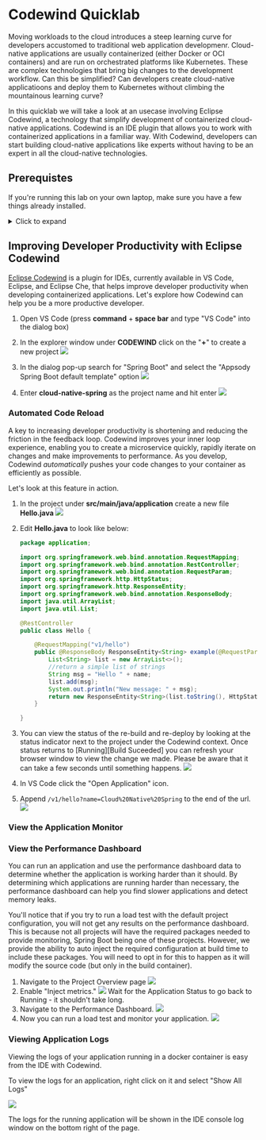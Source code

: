 # Codewind Quicklab

Moving workloads to the cloud introduces a steep learning curve for developers accustomed to traditional web application developmenr. Cloud-native applications are usually containerized (either Docker or OCI containers) and are run on orchestrated platforms like Kubernetes. These are complex technologies that bring big changes to the development workflow. Can this be simplified? Can developers create cloud-native applicatioons and deploy them to Kubernetes without climbing the mountainous learning curve? 

In this quicklab we will take a look at an usecase involving Eclipse Codewind, a technology that simplify development of containerized cloud-native applications. Codewind is an IDE plugin that allows you to work with containerized applications in a familiar way. With Codewind, developers can start building cloud-native applications like experts without having to be an expert in all the cloud-native technologies. 

## Prerequistes

If you're running this lab on your own laptop, make sure you have a few things already installed.

<details>
  <summary>Click to expand</summary>
  
### Configure Local System

This quicklab requires the following tools: 

1. Docker
2. VS Code
3. VS Code Codewind [extension](https://www.eclipse.org/codewind/mdt-vsc-getting-started.html)

We recommend working with the latest available version of each.

</details>

## Improving Developer Productivity with Eclipse Codewind

[Eclipse Codewind](https://www.eclipse.org/codewind/) is a plugin for IDEs, currently available in VS Code, Eclipse, and Eclipse Che, that helps improve developer productivity when developing containerized applications. Let's explore how Codewind can help you be a more productive developer.

1. Open VS Code (press **command** + **space bar** and type "VS Code" into the dialog box)
2. In the explorer window under **CODEWIND** click on the "**+**" to create a new project
![](images/codewind-explorer.png)

3. In the dialog pop-up search for "Spring Boot" and select the "Appsody Spring Boot default template" option
![](images/Create-cw-spring-boot.png)

4. Enter **cloud-native-spring** as the project name and hit enter
![](images/codewind-explorer-new.png)

### Automated Code Reload

A key to increasing developer productivity is shortening and reducing the friction in the feedback loop. Codewind improves your inner loop experience, enabling you to create a microservice quickly, rapidly iterate on changes and make improvements to performance. As you develop, Codewind *automatically* pushes your code changes to your container as efficiently as possible. 

Let's look at this feature in action.

1. 	In the project under **src/main/java/application** create a new file **Hello.java**
![](images/create-hello-dot-java.gif)
2. Edit **Hello.java** to look like below:
	
	```java
	package application;
	
	import org.springframework.web.bind.annotation.RequestMapping;
	import org.springframework.web.bind.annotation.RestController;
	import org.springframework.web.bind.annotation.RequestParam;
	import org.springframework.http.HttpStatus;
	import org.springframework.http.ResponseEntity;
	import org.springframework.web.bind.annotation.ResponseBody;
	import java.util.ArrayList;
	import java.util.List;
	
	@RestController
	public class Hello {
	
	    @RequestMapping("v1/hello")
	    public @ResponseBody ResponseEntity<String> example(@RequestParam("name") String name) {
	        List<String> list = new ArrayList<>();
	        //return a simple list of strings
	        String msg = "Hello " + name;
	        list.add(msg);
	        System.out.println("New message: " + msg);
	        return new ResponseEntity<String>(list.toString(), HttpStatus.OK);
	    }
	
	}
	```
3. You can view the status of the re-build and re-deploy by looking at the status indicator next to the project under the Codewind context. Once status returns to [Running][Build Suceeded] you can refresh your browser window to view the change we made. Please be aware that it can take a few seconds until something happens. 
	![](images/app-status.JPG)	
4. In VS Code click the "Open Application" icon.	
5. Append `/v1/hello?name=Cloud%20Native%20Spring` to the end of the url.
![](images/append-url.gif)

### View the Application Monitor


### View the Performance Dashboard

You can run an application and use the performance dashboard data to determine whether the application is working harder than it should. By determining which applications are running harder than necessary, the performance dashboard can help you find slower applications and detect memory leaks.

You'll notice that if you try to run a load test with the default project configuration, you will not get any results on the performance dashboard. This is because not all projects will have the required packages needed to provide monitoring, Spring Boot being one of these projects. However, we provide the ability to auto inject the required configuration at build time to include these packages. You will need to opt in for this to happen as it will modify the source code (but only in the build container).

1. Navigate to the Project Overview page ![](images/open-proj-overview.gif)
2. Enable "Inject metrics." ![](images/inject-metrics.gif) Wait for the Application Status to go back to Running - it shouldn't take long.
3. Navigate to the Performance Dashboard. ![](images/open-perf-dash.gif)
4. Now you can run a load test and monitor your application. ![](images/perf-dash.gif)


### Viewing Application Logs

Viewing the logs of your application running in a docker container is easy from the IDE with Codewind. 

To view the logs for an application, right click on it and select "Show All Logs" 

![](images/show-logs-new.png)

The logs for the running application will be shown in the IDE console log window on the bottom right of the page. 
